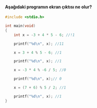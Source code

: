 #### Aşağıdaki programın ekran çıktısı ne olur?

```C
#include <stdio.h>

int main(void)
{
	int x = -3 + 4 * 5 - 6; //!1

	printf("%d\n", x); //11

	x = 3 + 4 % 5 - 6; //1

	printf("%d\n", x); //1

	x = -3 * 4 % -6 / 5; //0

	printf("%d\n", x);// 0

	x = (7 + 6) % 5 / 2; //1

	printf("%d\n", x); //1
}
```
